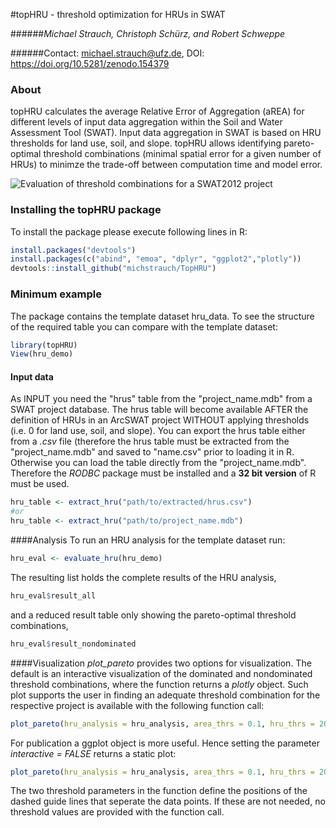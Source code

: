 #topHRU - threshold optimization for HRUs in SWAT

######*Michael Strauch, Christoph Schürz, and Robert Schweppe*

######Contact: michael.strauch@ufz.de, DOI: https://doi.org/10.5281/zenodo.154379

### About
topHRU calculates the average Relative Error of Aggregation (aREA) for different levels of input data aggregation within the Soil and Water Assessment Tool (SWAT). Input data aggregation in SWAT is based on HRU thresholds for land use, soil, and slope. topHRU allows identifying pareto-optimal threshold combinations (minimal spatial error for a given number of HRUs) to minimze the trade-off between computation time and model error.

![Evaluation of threshold combinations for a SWAT2012 project](https://github.com/chrisschuerz/SWATcoRe/blob/master/figures/topHRU.png)

### Installing the topHRU package
To install the package please execute following lines in R:


```r
install.packages("devtools")
install.packages(c("abind", "emoa", "dplyr", "ggplot2","plotly"))
devtools::install_github("michstrauch/TopHRU")

```
### Minimum example
The package contains the template dataset hru_data. 
To see the structure of the required table you can compare with the template dataset:

```r
library(topHRU)
View(hru_demo)
```

#### Input data
As INPUT you need the "hrus" table from the "project_name.mdb" from a SWAT project database. The hrus table will become available AFTER the definition of HRUs in an ArcSWAT project WITHOUT applying thresholds (i.e. 0 for land use, soil, and slope).
You can export the hrus table either from a *.csv* file (therefore the hrus table must be extracted from the "project_name.mdb" and saved to "name.csv" prior to loading it in R. Otherwise you can load the table directly from the "project_name.mdb". Therefore the *RODBC* package must be installed and a **32 bit version** of R must be used.

```r
hru_table <- extract_hru("path/to/extracted/hrus.csv") 
#or
hru_table <- extract_hru("path/to/project_name.mdb") 
```
####Analysis
To run an HRU analysis for the template dataset run:

```r
hru_eval <- evaluate_hru(hru_demo)
```

The resulting list holds the complete results of the HRU analysis,

```r
hru_eval$result_all
```

and a reduced result table only showing the pareto-optimal threshold combinations,

```r
hru_eval$result_nondominated
```

####Visualization
*plot_pareto* provides two options for visualization. The default is an interactive visualization of the dominated and nondominated threshold combinations, where the function returns a *plotly* object. Such plot supports the user in finding an adequate threshold combination for the respective project is available with the following function call:

```r
plot_pareto(hru_analysis = hru_analysis, area_thrs = 0.1, hru_thrs = 2000)
```
For publication a ggplot object is more useful. Hence setting the parameter *interactive = FALSE* returns a static plot:


```r
plot_pareto(hru_analysis = hru_analysis, area_thrs = 0.1, hru_thrs = 2000, interactive = FALSE)
```
The two threshold parameters in the function define the positions of the dashed guide lines that seperate the data points. If these are not needed, no threshold values are provided with the function call.
